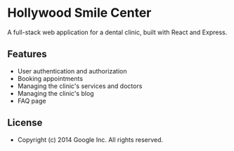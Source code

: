 # Hollywood Smile Center

A full-stack web application for a dental clinic, built with React and Express.

## Features

-   User authentication and authorization
-   Booking appointments
-   Managing the clinic's services and doctors
-   Managing the clinic's blog
-   FAQ page

## License
-   Copyright (c) 2014 Google Inc. All rights reserved.

